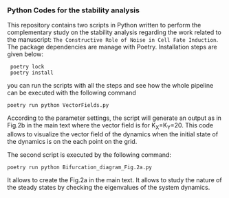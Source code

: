 ### Python Codes for the stability analysis 
This repository contains two scripts in Python written to perform the complementary study on the stability analysis regarding the work related to the manuscript: `The Constructive Role of Noise in Cell Fate Induction`. 
The package dependencies are manage with Poetry. Installation steps are given below: 

```
 poetry lock 
 poetry install
```
you can run the scripts with all the steps and see how the whole pipeline can be executed with the following command 

 ```poetry run python VectorFields.py```

According to the parameter settings, the script will generate an output as in Fig.2b in the main text where the vector field is for K<sub>X</sub>=K<sub>Y</sub>=20. This code allows to visualize the vector field of the dynamics when the initial state of the dynamics is on the each point on the grid.

The second script is executed by the following command: 
 
 ```poetry run python Bifurcation_diagram_Fig.2a.py```

It allows to create the Fig.2a in the main text. It allows to study the nature of the steady states by checking the eigenvalues of the system dynamics. 

